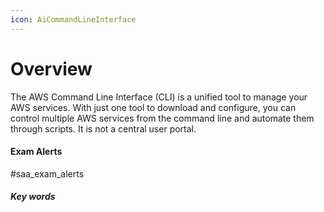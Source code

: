 ```yaml
---
icon: AiCommandLineInterface
---
```

# Overview
The AWS Command Line Interface (CLI) is a unified tool to manage your AWS services. With just one tool to download and configure, you can control multiple AWS services from the command line and automate them through scripts. It is not a central user portal.

#### Exam Alerts
#saa_exam_alerts 


##### Key words

